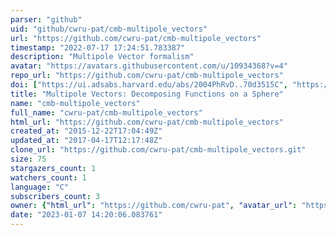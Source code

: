 ```yaml
---
parser: "github"
uid: "github/cwru-pat/cmb-multipole_vectors"
url: "https://github.com/cwru-pat/cmb-multipole_vectors"
timestamp: "2022-07-17 17:24:51.783387"
description: "Multipole Vector formalism"
avatar: "https://avatars.githubusercontent.com/u/10934368?v=4"
repo_url: "https://github.com/cwru-pat/cmb-multipole_vectors"
doi: ["https://ui.adsabs.harvard.edu/abs/2004PhRvD..70d3515C", "https://ui.adsabs.harvard.edu/abs/2011ascl.soft09008C/abstract"]
title: "Multipole Vectors: Decomposing Functions on a Sphere"
name: "cmb-multipole_vectors"
full_name: "cwru-pat/cmb-multipole_vectors"
html_url: "https://github.com/cwru-pat/cmb-multipole_vectors"
created_at: "2015-12-22T17:04:49Z"
updated_at: "2017-04-17T12:17:48Z"
clone_url: "https://github.com/cwru-pat/cmb-multipole_vectors.git"
size: 75
stargazers_count: 1
watchers_count: 1
language: "C"
subscribers_count: 3
owner: {"html_url": "https://github.com/cwru-pat", "avatar_url": "https://avatars.githubusercontent.com/u/10934368?v=4", "login": "cwru-pat", "type": "Organization"}
date: "2023-01-07 14:20:06.083761"
---
```

